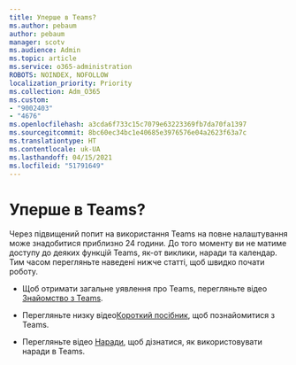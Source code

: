 ```yaml
---
title: Уперше в Teams?
ms.author: pebaum
author: pebaum
manager: scotv
ms.audience: Admin
ms.topic: article
ms.service: o365-administration
ROBOTS: NOINDEX, NOFOLLOW
localization_priority: Priority
ms.collection: Adm_O365
ms.custom:
- "9002403"
- "4676"
ms.openlocfilehash: a3cda6f733c15c7079e63223369fb7da70fa1397
ms.sourcegitcommit: 8bc60ec34bc1e40685e3976576e04a2623f63a7c
ms.translationtype: HT
ms.contentlocale: uk-UA
ms.lasthandoff: 04/15/2021
ms.locfileid: "51791649"
---
```

# <a name="new-to-teams"></a>Уперше в Teams?

Через підвищений попит на використання Teams на повне налаштування може знадобитися приблизно 24 години. До того моменту ви не матиме доступу до деяких функцій Teams, як-от виклики, наради та календар. Тим часом перегляньте наведені нижче статті, щоб швидко почати роботу. 

- Щоб отримати загальне уявлення про Teams, перегляньте відео [Знайомство з Teams](https://support.office.com/article/welcome-to-microsoft-teams-b98d533f-118e-4bae-bf44-3df2470c2b12).

- Перегляньте низку відео[Короткий посібник](https://support.office.com/article/video-what-is-microsoft-teams-422bf3aa-9ae8-46f1-83a2-e65720e1a34d), щоб познайомитися з Teams.

- Перегляньте відео [Наради](https://support.office.com/article/join-a-teams-meeting-078e9868-f1aa-4414-8bb9-ee88e9236ee4), щоб дізнатися, як використовувати наради в Teams.
